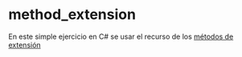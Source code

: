 # method_extension

En este simple ejercicio en C# se usar el recurso de los [métodos de extensión](https://docs.microsoft.com/es-es/dotnet/csharp/programming-guide/classes-and-structs/extension-methods)
